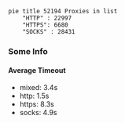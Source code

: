 
```mermaid
pie title 52194 Proxies in list
    "HTTP" : 22997
    "HTTPS": 6680
    "SOCKS" : 28431
```

### Some Info
#### Average Timeout

- mixed: 3.4s
- http: 1.5s
- https: 8.3s
- socks: 4.9s